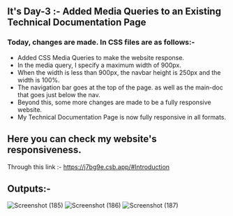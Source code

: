 ## It's Day-3 :- Added Media Queries to an Existing Technical Documentation Page

### Today, changes are made. In CSS files are as follows:-

- Added CSS Media Queries to make the website response.
- In the media query, I specify a maximum width of 900px.
- When the width is less than 900px, the navbar height is 250px and the width is 100%. 
- The navigation bar goes at the top of the page. as well as the main-doc that goes just below the nav.
- Beyond this, some more changes are made to be a fully responsive website.
- My Technical Documentation Page is now fully responsive in all formats.

## Here you can check my website's responsiveness.
Through this link :- https://j7bg9e.csb.app/#Introduction

## Outputs:-
![Screenshot (185)](https://user-images.githubusercontent.com/93045673/177608774-ee54d2d8-3b83-4b77-a636-eff70400f3bb.png)
![Screenshot (186)](https://user-images.githubusercontent.com/93045673/177609088-60fa1f3e-105a-4569-8688-f4e4609a6e60.png)
![Screenshot (187)](https://user-images.githubusercontent.com/93045673/177609142-d898e05d-5822-43ba-aaae-a95a806f5203.png)

